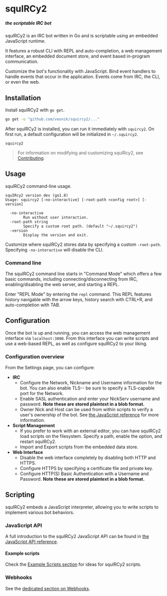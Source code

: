 squIRCy2
========

##### the scriptable IRC bot

squIRCy2 is an IRC bot written in Go and is scriptable using an embedded JavaScript runtime.

It features a robust CLI with REPL and auto-completion, a web management interface, an embedded document store, and event based in-program communication. 

Customize the bot's functionality with JavaScript. Bind event handlers to handle events that occur in the application. Events come from IRC, the CLI, or even the web.


Installation
------------

Install squIRCy2 with `go get`.

```bash
go get -u "github.com/veonik/squircy2/..."
```

After squIRCy2 is installed, you can run it immediately with `squircy2`. On first run, a default configuration will be initialized in `~/.squircy2`.

```
squircy2
```

> For information on modifying and customizing squIRcy2, see [Contributing](docs/customizing.md).


Usage
-----

squIRCy2 command-line usage.

```
squIRcy2 version dev (go1.8)
Usage: squircy2 [-no-interactive] [-root-path <config root>] [-version]

  -no-interactive
    	Run without user interaction.
  -root-path string
    	Specify a custom root path. (default "~/.squircy2")
  -version
    	Display the version and exit.
```

Customize where squIRCy2 stores data by specifying a custom `-root-path`. Specifying `-no-interactive` will disable the CLI.

### Command line

The squIRCy2 command line starts in "Command Mode" which offers a few basic commands, including connecting/disconnecting from IRC, enabling/disabling the web server, and starting a REPL.
 
Enter "REPL Mode" by entering the `repl` command. This REPL features history navigable with the arrow keys, history search with CTRL+R, and auto-completion with TAB.


Configuration
-------------

Once the bot is up and running, you can access the web management interface via `localhost:3000`. From this interface you can write scripts and use a web-based REPL, as well as configure squIRCy2 to your liking.

### Configuration overview

From the Settings page, you can configure:

* **IRC**
  * Configure the Network, Nickname and Username information for the bot. You can also enable TLS-- be sure to specify a TLS-capable port for the Network.
  * Enable SASL authentication and enter your NickServ username and password. **Note these are stored plaintext in a blob format.**
  * Owner Nick and Host can be used from within scripts to verify a user's ownership of the bot. See [the JavaScript reference](docs/js-api.md) for more information.
* **Script Management**
  * If you prefer to work with an external editor, you can have squIRCy2 load scripts on the filesystem. Specify a path, enable the option, and restart squIRCy2.
  * Import and Export scripts from the embedded data store.
* **Web Interface**
  * Disable the web interface completely by disabling both HTTP and HTTPS.
  * Configure HTTPS by specifying a certificate file and private key.
  * Configure HTTP(S) Basic Authentication with a Username and Password. **Note these are stored plaintext in a blob format.**


Scripting
---------

squIRCy2 embeds a JavaScript interpreter, allowing you to write scripts to implement various bot behaviors.

### JavaScript API

A full introduction to the squIRCy2 JavaScript API can be found in [the JavaScript API reference](docs/js-api.md).

#### Example scripts

Check the [Example Scripts section](docs/examples.md) for ideas for squIRCy2 scripts.

### Webhooks

See the [dedicated section on Webhooks](docs/webhooks.md).
